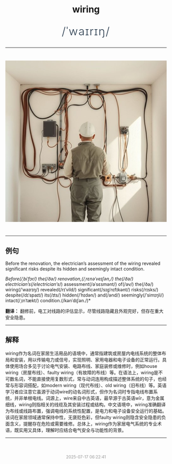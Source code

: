 <div align="center">

# wiring

<div style="margin: 30px 0;">
<h1 style="font-size: 2.5em; font-weight: 300; letter-spacing: 2px; margin: 0; color: #2c3e50;">
/ˈwaɪrɪŋ/
</h1>
</div>

</div>

---

<div align="center" style="margin: 40px 0;">

![wiring](images/wiring.png)

</div>

---

## 例句

Before the renovation, the electrician’s assessment of the wiring revealed significant risks despite its hidden and seemingly intact condition.

*Before(/ˌbiˈfɔr/) the(/ðə/) renovation,(/ˌrɛnəˈveɪʃən,/) the(/ðə/) electrician’s(/electrician’s*/) assessment(/əˈsɛsmənt/) of(/əv/) the(/ðə/) wiring(/ˈwaɪrɪŋ/) revealed(/rɪˈvild/) significant(/sɪgˈnɪfɪkənt/) risks(/rɪsks/) despite(/dɪˈspaɪt/) its(/ɪts/) hidden(/ˈhɪdən/) and(/ənd/) seemingly(/ˈsimɪŋli/) intact(/ˌɪnˈtækt/) condition.(/kənˈdɪʃən./)*

**翻译：** 翻修前，电工对线路的评估显示，尽管线路隐藏且外观完好，但存在重大安全隐患。

---

## 解释

wiring作为名词在家居生活用品的语境中，通常指建筑或房屋内电线系统的整体布局和安装，用以传输电力或信号，实现照明、家用电器和电子设备的正常运行。具体使用场合多见于讨论电气安装、电路布线、家庭装修或维修时，例如house wiring（房屋布线）、faulty wiring（有故障的布线）等。在语法上，wiring是不可数名词，不能直接使用复数形式，常与动词连用构成描述整体系统的句子，也经常与形容词搭配，如modern wiring（现代布线）、old wiring（旧布线）等。英语学习者应注意它虽源于动词wire的动名词形式，但作为名词时专指电线布置系统，并非单根电线。词源上，wire来自中古英语，最早源于古英语wīr，意为金属细线，wiring则指相关的线缆及其安装过程或结构。中文语境中，wiring准确翻译为布线或线路布置，强调电线的系统性配置，是电力和电子设备安全运行的基础。该词在家居领域通常保持中性，无褒贬色彩，但faulty wiring则隐含安全隐患的负面含义，提醒存在危险或需要维修。总体上，wiring作为家居电气系统的专业术语，既实用又具体，理解时应结合电气安全与功能性的背景。


---

<div align="center" style="margin-top: 50px;">
<small style="color: #999; font-size: 0.9em;">2025-07-17 06:22:41</small>
</div>
